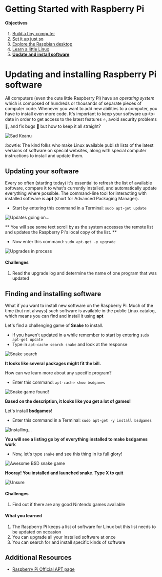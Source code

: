 Getting Started with Raspberry Pi
=================================

#### Objectives
1. [Build a tiny computer](01-build.md)
2. [Set it up just so](02-configuring.md)
3. [Explore the Raspbian desktop](03-raspbian-desktop.md)
4. [Learn a little Linux](04-linux-101.md)
5. **[Update and install software](05-apt-get.md)**

# Updating and installing Raspberry Pi software

All computers (even the cute little Raspberry Pi) have an *operating system* which is composed of hundreds or thousands of separate pieces of computer code. Whenever you want to add new abilities to a computer, you have to install even more code. It's important to keep your software up-to-date in order to get access to the latest features :star:, avoid security problems :imp:, and fix bugs :ant: but how to keep it all straight?

![Sad Keanu](images/sadkeanu.jpg)

:bowtie: The kind folks who make Linux available publish lists of the latest versions of software on special websites, along with special computer instructions to install and update them.

## Updating your software

Every so often (starting today) it's essential to refresh the list of available software, compare it to what's currently installed, and automatically update everything where possible. The command-line tool for interacting with installed software is **apt** (short for Advanced Packaging Manager).

* Start by entering this command in a Terminal: `sudo apt-get update`

![Updates going on...](images/updates.jpg)

** You will see some text scroll by as the system accesses the remote list and updates the Raspberry Pi's local copy of the list. **

* Now enter this command: `sudo apt-get -y upgrade`

![Upgrades in process](images/apt-get-upgrade.png)

#### Challenges

1. Read the upgrade log and determine the name of one program that was updated

## Finding and installing software

What if you want to install new software on the Raspberry Pi. Much of the time (but not always) such software is available in the public Linux catalog, which means you can find and install it using **apt**

Let's find a challenging game of **Snake** to install.
* If you haven't updated in a while remember to start by entering `sudo apt-get update`
* Type in `apt-cache search snake` and look at the response

![Snake search](images/search-snake.png)

**It looks like several packages might fit the bill.**

How can we learn more about any specific program?

* Enter this command: `apt-cache show bsdgames`

![Snake game found!](images/show-bsdgames.png)

**Based on the description, it looks like you get a lot of games!**

Let's install **bsdgames**!

* Enter this command in a Terminal: `sudo apt-get -y install bsdgames`

![Installing...](images/install-bsdgames.png)

**You will see a listing go by of everything installed to make bsdgames work**

* Now, let's type `snake` and see this thing in its full glory!

![Awesome BSD snake game](images/text-snake.png)

**Hooray! You installed and launched snake. Type X to quit**

![Unsure](images/fry-bsdgames.png)

#### Challenges

1. Find out if there are any good Nintendo games available

#### What you learned

1. The Raspberry Pi keeps a list of software for Linux but this list needs to be updated on occasion
2. You can upgrade all your installed software at once
3. You can search for and install specific kinds of software

## Additional Resources

* [Raspberry Pi Official APT page](https://www.raspberrypi.org/documentation/linux/software/apt.md)

